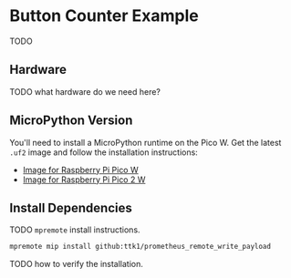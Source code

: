 # Button Counter Example

TODO

## Hardware

TODO what hardware do we need here?

## MicroPython Version

You'll need to install a MicroPython runtime on the Pico W.  Get the latest `.uf2` image and follow the installation instructions:

* [Image for Raspberry Pi Pico W](https://micropython.org/download/RPI_PICO_W/)
* [Image for Raspberry Pi Pico 2 W](https://micropython.org/download/RPI_PICO2_W/)

## Install Dependencies

TODO `mpremote` install instructions.

```bash
mpremote mip install github:ttk1/prometheus_remote_write_payload
```

TODO how to verify the installation.